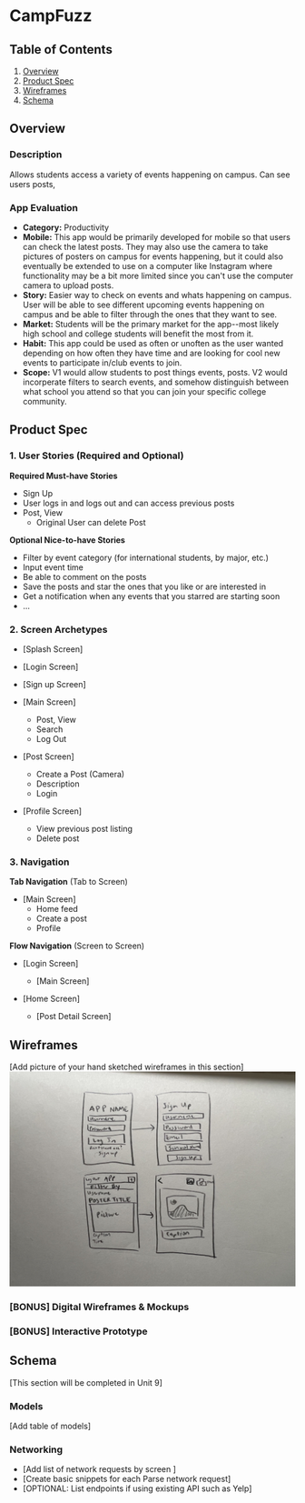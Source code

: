 # CampFuzz
## Table of Contents
1. [Overview](#Overview)
1. [Product Spec](#Product-Spec)
1. [Wireframes](#Wireframes)
2. [Schema](#Schema)

## Overview
### Description
Allows students access a variety of events happening on campus. Can see users posts, 


### App Evaluation
- **Category:** Productivity
- **Mobile:** This app would be primarily developed for mobile so that users can check the latest posts. They may also use the camera to take pictures of posters on campus for events happening, but it could also eventually be extended to use on a computer like Instagram where functionality may be a bit more limited since you can't use the computer camera to upload posts.
- **Story:** Easier way to check on events and whats happening on campus. User will be able to see different upcoming events happening on campus and be able to filter through the ones that they want to see.
- **Market:** Students will be the primary market for the app--most likely high school and college students will benefit the most from it.
- **Habit:** This app could be used as often or unoften as the user wanted depending on how often they have time and are looking for cool new events to participate in/club events to join.
- **Scope:** V1 would allow students to post things events, posts. V2 would incorperate filters to search events, and somehow distinguish between what school you attend so that you can join your specific college community.


## Product Spec

### 1. User Stories (Required and Optional)

**Required Must-have Stories**

* Sign Up
* User logs in and logs out and can access previous posts
* Post, View
  * Original User can delete Post

**Optional Nice-to-have Stories**

* Filter by event category (for international students, by major, etc.)
* Input event time
* Be able to comment on the posts
* Save the posts and star the ones that you like or are interested in
* Get a notification when any events that you starred are starting soon
* ...

### 2. Screen Archetypes


* [Splash Screen]

* [Login Screen]

* [Sign up Screen]

* [Main Screen]
   * Post, View
   * Search
   * Log Out

* [Post Screen]
   * Create a Post (Camera) 
   * Description
   * Login

* [Profile Screen]
  * View previous post listing
  * Delete post

### 3. Navigation

**Tab Navigation** (Tab to Screen)

* [Main Screen]
   * Home feed
   * Create a post
   * Profile

**Flow Navigation** (Screen to Screen)

* [Login Screen]
   * [Main Screen]

* [Home Screen]
   * [Post Detail Screen]


## Wireframes
[Add picture of your hand sketched wireframes in this section]
<img src="campfuzzwireframe.jpg" width=600>

### [BONUS] Digital Wireframes & Mockups

### [BONUS] Interactive Prototype

## Schema 
[This section will be completed in Unit 9]
### Models
[Add table of models]
### Networking
- [Add list of network requests by screen ]
- [Create basic snippets for each Parse network request]
- [OPTIONAL: List endpoints if using existing API such as Yelp]

